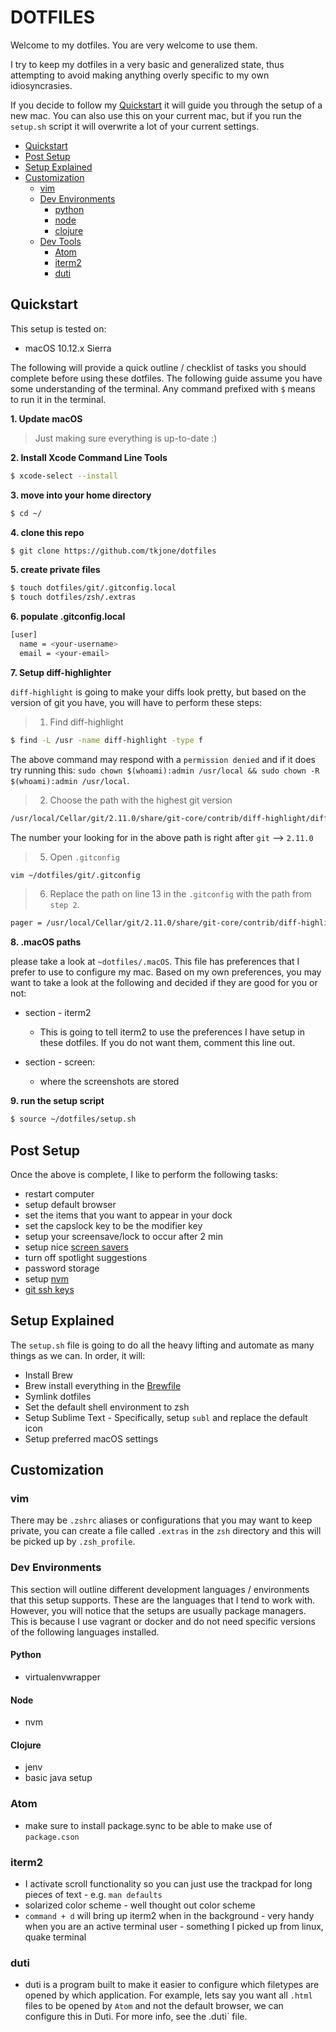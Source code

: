 # DOTFILES

Welcome to my dotfiles.  You are very welcome to use them.

I try to keep my dotfiles in a very basic and generalized state, thus attempting to avoid making anything overly specific to my own idiosyncrasies.


If you decide to follow my [Quickstart](#quickstart) it will guide you through the setup of a new mac.  You can also use this on your current mac, but if you run the `setup.sh` script it will overwrite a lot of your current settings.

* [Quickstart](#quickstart)
* [Post Setup](#post-setup)
* [Setup Explained](#setup-explained)
* [Customization](#customization)
  * [vim](#vim)
  * [Dev Environments](#dev-environments)
    * [python](#python)
    * [node](#node)
    * [clojure](#clojure)
  * [Dev Tools](#dev-tools)
    * [Atom](#atom)
    * [iterm2](#iterm2)
    * [duti](#duti)


##  Quickstart

This setup is tested on:

* macOS 10.12.x Sierra

The following will provide a quick outline / checklist of tasks you should complete before using these dotfiles.  The following guide assume you have
some understanding of the terminal.  Any command prefixed with `$` means to run it in the terminal.

**1.  Update macOS**

> Just making sure everything is up-to-date :)


**2.  Install Xcode Command Line Tools**

```bash
$ xcode-select --install
```


**3.  move into your home directory**

```bash
$ cd ~/
```

**4.  clone this repo**

```bash
$ git clone https://github.com/tkjone/dotfiles
```

**5.  create private files**

```bash
$ touch dotfiles/git/.gitconfig.local
$ touch dotfiles/zsh/.extras
```

**6.  populate .gitconfig.local**

```bash
[user]
  name = <your-username>
  email = <your-email>
```

**7.  Setup diff-highlighter**

`diff-highlight` is going to make your diffs look pretty, but based on the version of git you have, you will have to perform these steps:

> 1.  Find diff-highlight

```bash
$ find -L /usr -name diff-highlight -type f
```

The above command may respond with a `permission denied` and if it does try running this: `sudo chown $(whoami):admin /usr/local && sudo chown -R $(whoami):admin /usr/local`.

> 2.  Choose the path with the highest git version

```bash
/usr/local/Cellar/git/2.11.0/share/git-core/contrib/diff-highlight/diff-highlight
```

The number your looking for in the above path is right after `git` --> `2.11.0`


> 5.  Open `.gitconfig`

```bash
vim ~/dotfiles/git/.gitconfig
```


> 6.  Replace the path on line 13 in the `.gitconfig` with the path from `step 2`.

```bash
pager = /usr/local/Cellar/git/2.11.0/share/git-core/contrib/diff-highlight/diff-highlight | diff-so-fancy | less -r
```


**8.  .macOS paths**

please take a look at `~dotfiles/.macOS`. This file has preferences that I prefer to use to configure my mac. Based on my own preferences, you may want to take a look at the following and decided if they are good for you or not:

* section - iterm2
  * This is going to tell iterm2 to use the preferences I have setup in these dotfiles.  If you do not want them, comment this line out.

* section - screen:
  * where the screenshots are stored


**9.  run the setup script**

```bash
$ source ~/dotfiles/setup.sh
```


## Post Setup

Once the above is complete, I like to perform the following tasks:

* restart computer
* setup default browser
* set the items that you want to appear in your dock
* set the capslock key to be the modifier key
* setup your screensave/lock to occur after 2 min
* setup nice [screen savers](https://github.com/JohnCoates/Aerial)
* turn off spotlight suggestions
* password storage
* setup [nvm](https://github.com/creationix/nvm)
* [git ssh keys](https://help.github.com/articles/connecting-to-github-with-ssh/)


## Setup Explained

The `setup.sh` file is going to do all the heavy lifting and automate as many things as we can.  In order, it will:

* Install Brew
* Brew install everything in the [Brewfile](https://robots.thoughtbot.com/brewfile-a-gemfile-but-for-homebrew)
* Symlink dotfiles
* Set the default shell environment to zsh
* Setup Sublime Text - Specifically, setup `subl` and replace the default icon
* Setup preferred macOS settings

## Customization

### vim

There may be `.zshrc` aliases or configurations that you may want to keep private, you can create a file called `.extras` in the `zsh` directory and this will be picked up by `.zsh_profile`.

### Dev Environments

This section will outline different development languages / environments that this setup supports.  These are the languages that I tend to work with.  However, you will notice that the setups are usually package managers.  This is because I use vagrant or docker and do not need specific versions of the following languages installed.

#### Python

* virtualenvwrapper

#### Node

* nvm

#### Clojure

* jenv
* basic java setup

### Atom

* make sure to install package.sync to be able to make use of `package.cson`

### iterm2

* I activate scroll functionality so you can just use the trackpad for long pieces of text - e.g. `man defaults`
* solarized color scheme - well thought out color scheme
* `command + d` will bring up iterm2 when in the background - very handy when you are an active terminal user - something I picked up from linux, quake terminal

### duti

- duti is a program built to make it easier to configure which filetypes are opened by which application.  For example, lets say you want all `.html` files to be opened by `Atom` and not the default browser, we can configure this in Duti.  For more info, see the .duti` file.
